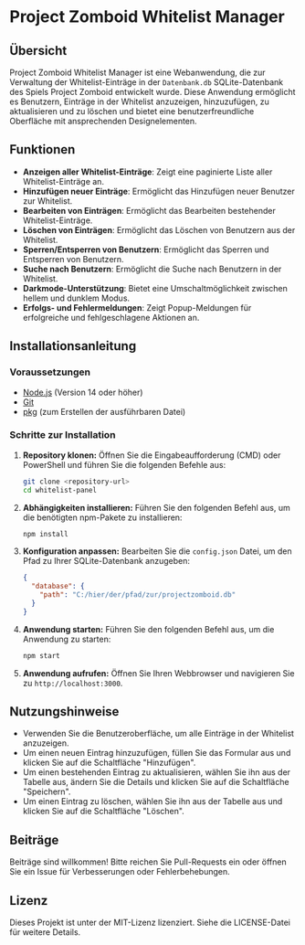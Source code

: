 # Project Zomboid Whitelist Manager

## Übersicht
Project Zomboid Whitelist Manager ist eine Webanwendung, die zur Verwaltung der Whitelist-Einträge in der `Datenbank.db` SQLite-Datenbank des Spiels Project Zomboid entwickelt wurde. Diese Anwendung ermöglicht es Benutzern, Einträge in der Whitelist anzuzeigen, hinzuzufügen, zu aktualisieren und zu löschen und bietet eine benutzerfreundliche Oberfläche mit ansprechenden Designelementen.

## Funktionen
- **Anzeigen aller Whitelist-Einträge**: Zeigt eine paginierte Liste aller Whitelist-Einträge an.
- **Hinzufügen neuer Einträge**: Ermöglicht das Hinzufügen neuer Benutzer zur Whitelist.
- **Bearbeiten von Einträgen**: Ermöglicht das Bearbeiten bestehender Whitelist-Einträge.
- **Löschen von Einträgen**: Ermöglicht das Löschen von Benutzern aus der Whitelist.
- **Sperren/Entsperren von Benutzern**: Ermöglicht das Sperren und Entsperren von Benutzern.
- **Suche nach Benutzern**: Ermöglicht die Suche nach Benutzern in der Whitelist.
- **Darkmode-Unterstützung**: Bietet eine Umschaltmöglichkeit zwischen hellem und dunklem Modus.
- **Erfolgs- und Fehlermeldungen**: Zeigt Popup-Meldungen für erfolgreiche und fehlgeschlagene Aktionen an.

## Installationsanleitung

### Voraussetzungen
- [Node.js](https://nodejs.org/) (Version 14 oder höher)
- [Git](https://git-scm.com/)
- [pkg](https://www.npmjs.com/package/pkg) (zum Erstellen der ausführbaren Datei)

### Schritte zur Installation
1. **Repository klonen:**
   Öffnen Sie die Eingabeaufforderung (CMD) oder PowerShell und führen Sie die folgenden Befehle aus:

   ```sh
   git clone <repository-url>
   cd whitelist-panel
   ```

2. **Abhängigkeiten installieren:**
   Führen Sie den folgenden Befehl aus, um die benötigten npm-Pakete zu installieren:

   ```sh
   npm install
   ```

3. **Konfiguration anpassen:**
   Bearbeiten Sie die `config.json` Datei, um den Pfad zu Ihrer SQLite-Datenbank anzugeben:

   ```json
   {
     "database": {
       "path": "C:/hier/der/pfad/zur/projectzomboid.db"
     }
   }
   ```

4. **Anwendung starten:**
   Führen Sie den folgenden Befehl aus, um die Anwendung zu starten:
   
   ```sh
   npm start
   ```

5. **Anwendung aufrufen:**
   Öffnen Sie Ihren Webbrowser und navigieren Sie zu `http://localhost:3000`.

## Nutzungshinweise
- Verwenden Sie die Benutzeroberfläche, um alle Einträge in der Whitelist anzuzeigen.
- Um einen neuen Eintrag hinzuzufügen, füllen Sie das Formular aus und klicken Sie auf die Schaltfläche "Hinzufügen".
- Um einen bestehenden Eintrag zu aktualisieren, wählen Sie ihn aus der Tabelle aus, ändern Sie die Details und klicken Sie auf die Schaltfläche "Speichern".
- Um einen Eintrag zu löschen, wählen Sie ihn aus der Tabelle aus und klicken Sie auf die Schaltfläche "Löschen".

## Beiträge
Beiträge sind willkommen! Bitte reichen Sie Pull-Requests ein oder öffnen Sie ein Issue für Verbesserungen oder Fehlerbehebungen.

## Lizenz
Dieses Projekt ist unter der MIT-Lizenz lizenziert. Siehe die LICENSE-Datei für weitere Details.